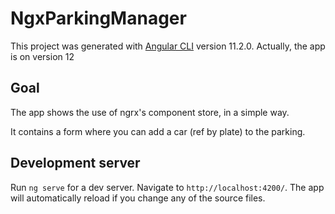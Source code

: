 # NgxParkingManager

This project was generated with [Angular CLI](https://github.com/angular/angular-cli) version 11.2.0.
Actually, the app is on version 12

## Goal

The app shows the use of ngrx's component store, in a simple way.

It contains a form where you can add a car (ref by plate) to the parking.

## Development server

Run `ng serve` for a dev server. Navigate to `http://localhost:4200/`. The app will automatically reload if you change any of the source files.
